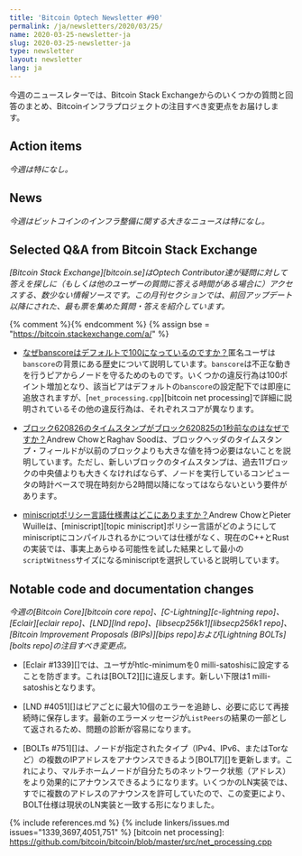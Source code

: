 ```yaml
---
title: 'Bitcoin Optech Newsletter #90'
permalink: /ja/newsletters/2020/03/25/
name: 2020-03-25-newsletter-ja
slug: 2020-03-25-newsletter-ja
type: newsletter
layout: newsletter
lang: ja
---
```

今週のニュースレターでは、Bitcoin Stack Exchangeからのいくつかの質問と回答のまとめ、Bitcoinインフラプロジェクトの注目すべき変更点をお届けします。

## Action items

*今週は特になし。*

## News

*今週はビットコインのインフラ整備に関する大きなニュースは特になし。*

## Selected Q&A from Bitcoin Stack Exchange

*[Bitcoin Stack Exchange][bitcoin.se]はOptech Contributor達が疑問に対して答えを探しに（もしくは他のユーザーの質問に答える時間がある場合に）アクセスする、数少ない情報ソースです。この月刊セクションでは、前回アップデート以降にされた、最も票を集めた質問・答えを紹介しています。*

{% comment %}<!-- https://bitcoin.stackexchange.com/search?tab=votes&q=created%3a1m..%20is%3aanswer -->{%
endcomment %}
{% assign bse = "https://bitcoin.stackexchange.com/a/" %}

- [なぜbanscoreはデフォルトで100になっているのですか？]({{bse}}93795)匿名ユーザは`banscore`の背景にある歴史について説明しています。`banscore`は不正な動きを行うピアからノードを守るためのものです。いくつかの違反行為は100ポイント増加となり、該当ピアはデフォルトの`banscore`の設定配下では即座に追放されますが、[`net_processing.cpp`][bitcoin net processing]で詳細に説明されているその他の違反行為は、それぞれスコアが異なります。

- [ブロック<!--why-is-block-620826-s-timestamp-1-second-before-block-620825-->620826のタイムスタンプがブロック620825の1秒前なのはなぜですか？]({{bse}}93696)Andrew ChowとRaghav Soodは、ブロックヘッダのタイムスタンプ・フィールドが以前のブロックよりも大きな値を持つ必要はないことを説明しています。ただし、新しいブロックのタイムスタンプは、過去11ブロックの中央値よりも大きくなければならず、ノードを実行しているコンピュータの時計ベースで現在時刻から2時間以降になってはならないという要件があります。

- [miniscriptポリシー言語仕様書はどこにありますか？]({{bse}}93764)Andrew ChowとPieter Wuilleは、[miniscript][topic miniscript]ポリシー言語がどのようにしてminiscriptにコンパイルされるかについては仕様がなく、現在のC++とRustの実装では、事実上あらゆる可能性を試した結果として最小の`scriptWitness`サイズになるminiscriptを選択していると説明しています。

## Notable code and documentation changes

*今週の[Bitcoin Core][bitcoin core repo]、[C-Lightning][c-lightning repo]、[Eclair][eclair repo]、[LND][lnd repo]、[libsecp256k1][libsecp256k1 repo]、[Bitcoin Improvement Proposals (BIPs)][bips repo]および[Lightning BOLTs][bolts repo]の注目すべき変更点。*

- [Eclair #1339][]では、ユーザがhtlc-minimumを0 milli-satoshisに設定することを防ぎます。これは[BOLT2][]<!-- "A
  receiving node [...] receiving an `amount_msat` equal to 0 [...]
SHOULD fail the channel." -->に違反します。新しい下限は1 milli-satoshisとなります。

- [LND #4051][]はピアごとに最大10個のエラーを追跡し、必要に応じて再接続時に保存します。最新のエラーメッセージが`ListPeers`の結果の一部として返されるため、問題の診断が容易になります。

- [BOLTs #751][]は、ノードが指定されたタイプ（IPv4、IPv6、またはTorなど）の複数のIPアドレスをアナウンスできるよう[BOLT7][]を更新します。これにより、マルチホームノードが自分たちのネットワーク状態（アドレス）をより効果的にアナウンスできるようになります。いくつかのLN実装では、すでに複数のアドレスのアナウンスを許可していたので、この変更により、BOLT仕様は現状のLN実装と一致する形になりました。

{% include references.md %}
{% include linkers/issues.md issues="1339,3697,4051,751" %}
[bitcoin net processing]: https://github.com/bitcoin/bitcoin/blob/master/src/net_processing.cpp
